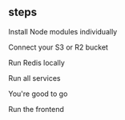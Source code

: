 ## steps
Install Node modules individually

Connect your S3 or R2 bucket

Run Redis locally

Run all services

You're good to go

Run the frontend
